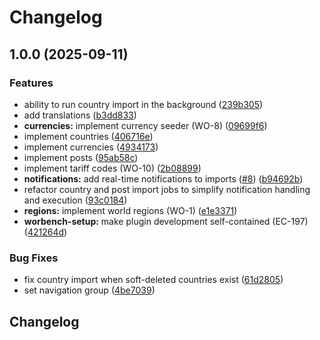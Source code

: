 # Changelog

## 1.0.0 (2025-09-11)


### Features

* ability to run country import in the background ([239b305](https://github.com/DataLinx/eclipsephp-world-plugin/commit/239b3050a5e14a83f3fcc6c40306694b138fa0c4))
* add translations ([b3dd833](https://github.com/DataLinx/eclipsephp-world-plugin/commit/b3dd8336250bc64e1659412550c16cabe50d3562))
* **currencies:** implement currency seeder (WO-8) ([09699f6](https://github.com/DataLinx/eclipsephp-world-plugin/commit/09699f61566ac371182feb28beeb6795d67030a9))
* implement countries ([406716e](https://github.com/DataLinx/eclipsephp-world-plugin/commit/406716e02148a0f46a9e9c362cf7eacc75e7f604))
* implement currencies ([4934173](https://github.com/DataLinx/eclipsephp-world-plugin/commit/4934173e67704d3dd9c4d82525323810fa30f5c1))
* implement posts ([95ab58c](https://github.com/DataLinx/eclipsephp-world-plugin/commit/95ab58c04dec1e8e63be3d7058266000b98132f3))
* implement tariff codes (WO-10) ([2b08899](https://github.com/DataLinx/eclipsephp-world-plugin/commit/2b088993224fecd48fab1caf1e25e61671b1cb37))
* **notifications:** add real-time notifications to imports ([#8](https://github.com/DataLinx/eclipsephp-world-plugin/issues/8)) ([b94692b](https://github.com/DataLinx/eclipsephp-world-plugin/commit/b94692bf28d73f599157d3fa0000c9a08065004a))
* refactor country and post import jobs to simplify notification handling and execution ([93c0184](https://github.com/DataLinx/eclipsephp-world-plugin/commit/93c0184d1238586789d39f11ac3bea48f34787d9))
* **regions:** implement world regions (WO-1) ([e1e3371](https://github.com/DataLinx/eclipsephp-world-plugin/commit/e1e33710458ff2beaa9b04684d9587ed3ace2087))
* **worbench-setup:** make plugin development self-contained  (EC-197) ([421264d](https://github.com/DataLinx/eclipsephp-world-plugin/commit/421264dbd8aed0f988a45e50a7bf4d0e36823ef8))


### Bug Fixes

* fix country import when soft-deleted countries exist ([61d2805](https://github.com/DataLinx/eclipsephp-world-plugin/commit/61d28050b644137b0f4a1945455d66fb858ac48e))
* set navigation group ([4be7039](https://github.com/DataLinx/eclipsephp-world-plugin/commit/4be70398d1455b3fb44ed838c46efc2ebcf97ed1))

## Changelog
